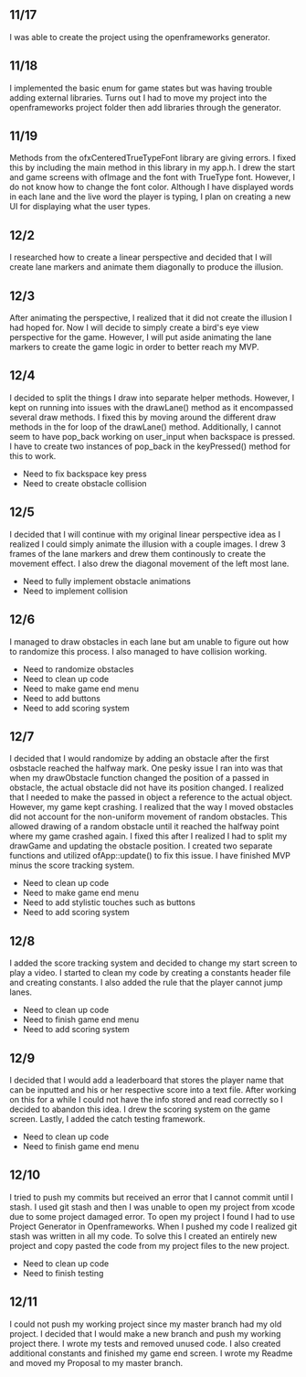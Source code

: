## 11/17
I was able to create the project using the openframeworks generator.

## 11/18
I implemented the basic enum for game states but was having trouble adding external libraries. Turns out I had to move my project into the openframeworks project folder then add libraries through the generator.

## 11/19
Methods from the ofxCenteredTrueTypeFont library are giving errors. I fixed this by including the main method in this library in my app.h. I drew the start and game screens with ofImage and the font with TrueType font. However, I do not know how to change the font color. Although I have displayed words in each lane and the live word the player is typing, I plan on creating a new UI for displaying what the user types. 

## 12/2
I researched how to create a linear perspective and decided that I will create lane markers and animate them diagonally to produce the illusion. 

## 12/3 
After animating the perspective, I realized that it did not create the illusion I had hoped for. Now I will decide to simply create a bird's eye view perspective for the game. However, I will put aside animating the lane markers to create the game logic in order to better reach my MVP.

## 12/4
I decided to split the things I draw into separate helper methods. However, I kept on running into issues with the drawLane() method as it encompassed several draw methods. I fixed this by moving around the different draw methods in the for loop of the drawLane() method. Additionally, I cannot seem to have pop_back working on user_input when backspace is pressed. I have to create two instances of pop_back in the keyPressed() method for this to work. 
* Need to fix backspace key press
* Need to create obstacle collision

## 12/5
I decided that I will continue with my original linear perspective idea as I realized I could simply animate the illusion with a couple images. I drew 3 frames of the lane markers and drew them continously to create the movement effect. I also drew the diagonal movement of the left most lane. 
 * Need to fully implement obstacle animations 
 * Need to implement collision

## 12/6
I managed to draw obstacles in each lane but am unable to figure out how to randomize this process. I also managed to have collision working. 
* Need to randomize obstacles
* Need to clean up code
* Need to make game end menu 
* Need to add buttons
* Need to add scoring system

## 12/7
I decided that I would randomize by adding an obstacle after the first osbstacle reached the halfway mark. One pesky issue I ran into was that when my drawObstacle function changed the position of a passed in obstacle, the actual obstacle did not have its position changed. I realized that I needed to make the passed in object a reference to the actual object. However, my game kept crashing. I realized that the way I moved obstacles did not account for the non-uniform movement of random obstacles. This allowed drawing of a random obstacle until it reached the halfway point where my game crashed again. I fixed this after I realized I had to split my drawGame and updating the obstacle position. I created two separate functions and utilized ofApp::update() to fix this issue. I have finished MVP minus the score tracking system.
* Need to clean up code
* Need to make game end menu
* Need to add stylistic touches such as buttons
* Need to add scoring system

## 12/8
I added the score tracking system and decided to change my start screen to play a video. I started to clean my code by creating a constants header file and creating constants. I also added the rule that the player cannot jump lanes.
* Need to clean up code
* Need to finish game end menu
* Need to add scoring system

## 12/9
I decided that I would add a leaderboard that stores the player name that can be inputted and his or her respective score into a text file. After working on this for a while I could not have the info stored and read correctly so I decided to abandon this idea. I drew the scoring system on the game screen. Lastly, I added the catch testing framework.
* Need to clean up code
* Need to finish game end menu

## 12/10
I tried to push my commits but received an error that I cannot commit until I stash. I used git stash and then I was unable to open my project from xcode due to some project damaged error. To open my project I found I had to use Project Generator in Openframeworks. When I pushed my code I realized git stash was written in all my code. To solve this I created an entirely new project and copy pasted the code from my project files to the new project. 
* Need to clean up code
* Need to finish testing

## 12/11
I could not push my working project since my master branch had my old project. I decided that I would make a new branch and push my working project there. I wrote my tests and removed unused code. I also created additional constants and finished my game end screen. I wrote my Readme and moved my Proposal to my master branch.
